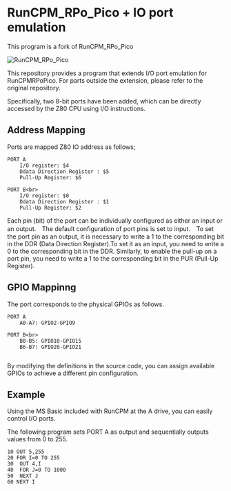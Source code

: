 # RunCPM_RPo_Pico + IO port emulation

This program is a fork of RunCPM_RPo_Pico

 ![RunCPM_RPo_Pico](https://github.com/guidol70/RunCPM_RPi_Pico)

This repository provides a program that extends I/O port emulation for RunCPMRPoPico. For parts outside the extension, please refer to the original repository.

Specifically, two 8-bit ports have been added, which can be directly accessed by the Z80 CPU using I/O instructions.

## Address Mapping
Ports are mapped Z80 IO address as follows;

```
PORT A
	I/O register: $4
	Ddata Direction Register : $5
	Pull-Up Register: $6
	
PORT B<br>
	I/O register: $0
	Ddata Direction Register : $1
	Pull-Up Register: $2
```
Each pin (bit) of the port can be individually configured as either an input or an output.　The default configuration of port pins is set to input.　To set the port pin as an output, it is necessary to write a 1 to the corresponding bit in the DDR (Data Direction Register).To set it as an input, you need to write a 0 to the corresponding bit in the DDR. Similarly, to enable the pull-up on a port pin, you need to write a 1 to the corresponding bit in the PUR (Pull-Up Register).

## GPIO Mappinng
The port corresponds to the physical GPIOs as follows.

```
PORT A
	A0-A7: GPIO2-GPIO9
	
PORT B<br>
	B0-B5: GPIO10-GPIO15
	B6-B7: GPIO20-GPIO21
	
```

By modifying the definitions in the source code, you can assign available GPIOs to achieve a different pin configuration.

## Example
Using the MS Basic included with RunCPM at the A drive, you can easily control I/O ports. 

The following program sets PORT A as output and sequentially outputs values from 0 to 255.

```
10 OUT 5,255
20 FOR I=0 TO 255
30  OUT 4,I
40  FOR J=0 TO 1000
50  NEXT J
60 NEXT I
```
